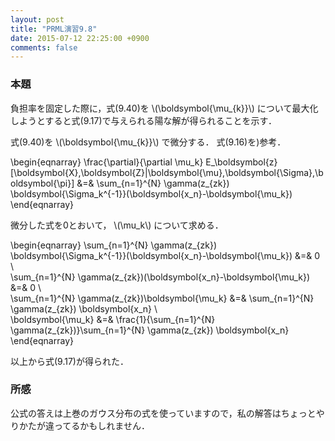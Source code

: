 ```yaml
---
layout: post
title: "PRML演習9.8"
date: 2015-07-12 22:25:00 +0900
comments: false
---
```


### 本題
負担率を固定した際に，式(9.40)を
\\(\boldsymbol{\mu_{k}}\\)
について最大化しようとすると式(9.17)で与えられる陽な解が得られることを示す．


式(9.40)を
\\(\boldsymbol{\mu_{k}}\\)
で微分する．
式(9.16)を)参考．

\begin{eqnarray}
\frac{\partial}{\partial \mu_k} E_\boldsymbol{z}
[\boldsymbol{X},\boldsymbol{Z}|\boldsymbol{\mu},\boldsymbol{\Sigma},\boldsymbol{\pi}]
&=&
\sum_{n=1}^{N} \gamma(z_{zk}) \boldsymbol{\Sigma_k^{-1}}(\boldsymbol{x_n}-\boldsymbol{\mu_k})
\end{eqnarray}

微分した式を0とおいて，
\\(\mu_k\\)
について求める．


\begin{eqnarray}
\sum_{n=1}^{N} \gamma(z_{zk}) \boldsymbol{\Sigma_k^{-1}}(\boldsymbol{x_n}-\boldsymbol{\mu_k})
&=& 0 \\\
\sum_{n=1}^{N} \gamma(z_{zk})(\boldsymbol{x_n}-\boldsymbol{\mu_k})
&=& 0 \\\
\sum_{n=1}^{N} \gamma(z_{zk})\boldsymbol{\mu_k}
&=&
\sum_{n=1}^{N} \gamma(z_{zk}) \boldsymbol{x_n} \\\
\boldsymbol{\mu_k}
&=&
\frac{1}{\sum_{n=1}^{N} \gamma(z_{zk})}\sum_{n=1}^{N} \gamma(z_{zk}) \boldsymbol{x_n}
\end{eqnarray}

以上から式(9.17)が得られた．

### 所感
公式の答えは上巻のガウス分布の式を使っていますので，私の解答はちょっとやりかたが違ってるかもしれません．
